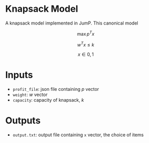# Knapsack Model

A knapsack model implemented in JumP. This canonical model 

$$\max p^T x$$

$$w^T x \leq k$$

$$x\in {0,1 } $$


# Inputs

* `profit_file`: json file containing $p$ vector
* `weight`: $w$ vector
* `capacity`: capacity of knapsack, $k$


# Outputs

* `output.txt`: output file containing `x` vector, the choice of items